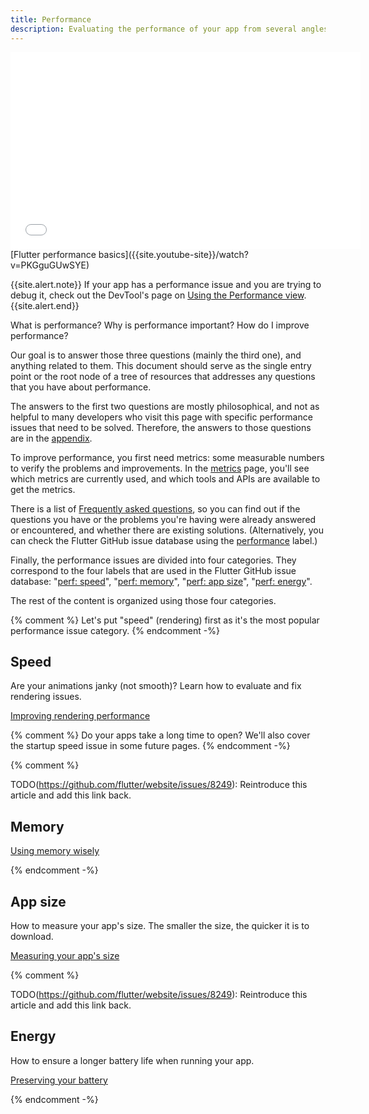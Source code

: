 ```yaml
---
title: Performance
description: Evaluating the performance of your app from several angles.
---
```


<iframe width="560" height="315" src="{{site.youtube-site}}/embed/PKGguGUwSYE" 
frameborder="0" allow="accelerometer; autoplay; encrypted-media; gyroscope; 
picture-in-picture" allowfullscreen></iframe>
[Flutter performance basics]({{site.youtube-site}}/watch?v=PKGguGUwSYE)

{{site.alert.note}}
  If your app has a performance issue and you are
  trying to debug it, check out the DevTool's page
  on [Using the Performance view][].
{{site.alert.end}}

[Using the Performance view]: {{site.url}}/tools/devtools/performance

What is performance? Why is performance important? How do I improve performance?

Our goal is to answer those three questions (mainly the third one), and 
anything related to them. This document should serve as the single entry 
point or the root node of a tree of resources that addresses any questions 
that you have about performance.

The answers to the first two questions are mostly philosophical,
and not as helpful to many developers who visit this page with specific
performance issues that need to be solved.
Therefore, the answers to those 
questions are in the [appendix]({{site.url}}/perf/appendix).

To improve performance, you first need metrics: some measurable numbers to
verify the problems and improvements.
In the [metrics]({{site.url}}/perf/metrics) page,
you'll see which metrics are currently used,
and which tools and APIs are available to get the metrics.

There is a list of [Frequently asked questions]({{site.url}}/perf/faq), 
so you can find out if the questions you have or the problems you're having 
were already answered or encountered, and whether there are existing solutions. 
(Alternatively, you can check the Flutter GitHub issue database using the
[performance][performance] label.)

Finally, the performance issues are divided into four categories. They 
correspond to the four labels that are used in the Flutter GitHub issue 
database: "[perf: speed][speed]", "[perf: memory][memory]", 
"[perf: app size][size]", "[perf: energy][energy]".

The rest of the content is organized using those four categories.

{% comment %}
Let's put "speed" (rendering) first as it's the most popular performance issue
category.
{% endcomment -%}
## Speed

Are your animations janky (not smooth)? Learn how to 
evaluate and fix rendering issues.

[Improving rendering performance]({{site.url}}/perf/rendering-performance)

{% comment %}
Do your apps take a long time to open? We'll also cover the startup speed issue
in some future pages.
{% endcomment -%}

{% comment %}

TODO(https://github.com/flutter/website/issues/8249): Reintroduce this article and add this link back.

## Memory

[Using memory wisely]({{site.url}}/perf/memory)

{% endcomment -%}


## App size

How to measure your app's size. The smaller the size,
the quicker it is to download.

[Measuring your app's size][]

{% comment %}

TODO(https://github.com/flutter/website/issues/8249): Reintroduce this article and add this link back.

## Energy

How to ensure a longer battery life when running your app.

[Preserving your battery]({{site.url}}/perf/power)

{% endcomment -%}

[Measuring your app's size]: {{site.url}}/perf/app-size

[speed]: {{site.repo.flutter}}/issues?q=is%3Aopen+label%3A%22perf%3A+speed%22+sort%3Aupdated-asc+
[energy]: {{site.repo.flutter}}/issues?q=is%3Aopen+label%3A%22perf%3A+energy%22+sort%3Aupdated-asc+
[memory]: {{site.repo.flutter}}/issues?q=is%3Aopen+label%3A%22perf%3A+memory%22+sort%3Aupdated-asc+
[size]: {{site.repo.flutter}}/issues?q=is%3Aopen+label%3A%22perf%3A+app+size%22+sort%3Aupdated-asc+
[performance]: {{site.repo.flutter}}/issues?q=+label%3A%22severe%3A+performance%22
